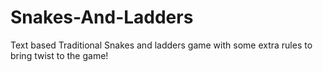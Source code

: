 # Snakes-And-Ladders
Text based Traditional Snakes and ladders game with some extra rules to bring twist to the game! 
